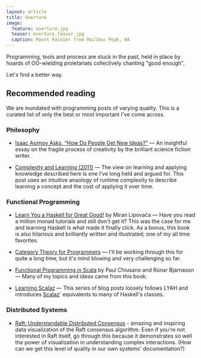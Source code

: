 ```yaml
---
layout: article
title: Overture
image:
  feature: overture.jpg
  teaser: overture_teaser.jpg
  caption: Mount Rainier from Mailbox Peak, WA
---
```


Programming, tools and process are stuck in the past, held in place by hoards
of OO-wielding proletariats collectively chanting "good enough".

Let's find a better way.

## Recommended reading

We are inundated with programming posts of varying quality. This is a curated
list of only the best or most important I've come across.

### Philosophy

- [Isaac Asimov Asks, “How Do People Get New
  Ideas?”](https://www.technologyreview.com/s/531911/isaac-asimov-asks-how-do-people-get-new-ideas/)
  — An insightful essay on the fragile process of creativity by the brilliant
  science fiction writer.

- [Complexity and Learning (2011)](http://mth.io/posts/complexity-and-learning/)
  — The view on learning and applying knowledge described here is one I've long
  held and argued for. This post uses an intuitive anaology of runtime
  complexity to describe learning a concept and the cost of applying it over
  time.

### Functional Programming

- [Learn You a Haskell for Great Good!](http://learnyouahaskell.com/chapters) by
  Miran Lipovača — Have you read a million monad tutorials and still don't get
  it? This was the case for me and learning Haskell is what made it finally
  click. As a bonus, this book is also hilarious and brilliantly written and
  illustrated; one of my all time favorites.

- [Category Theory for
  Programmers](https://bartoszmilewski.com/2014/10/28/category-theory-for-programmers-the-preface/)
  — I'll be working through this for quite a long time, but it's mind blowing
  and very challenging so far.

- [Functional Programming in Scala](http://www.manning.com/bjarnason/) by Paul
  Chiusano and Rúnar Bjarnason — Many of my topics and ideas came from this
  book.

- [Learning Scalaz](http://eed3si9n.com/learning-scalaz/)
  — This series of blog posts loosely follows LYAH and introduces
  [Scalaz](https://github.com/scalaz/scalaz)' equivalents to many of Haskell's
  classes.

### Distributed Systems

- [Raft: Understandable Distributed
  Consensus](http://thesecretlivesofdata.com/raft/) - amazing and inspiring data
  visualization of the Raft consensus algorithm. Even if you're not interested
  in Raft itself, go through this because it demonstrates so well the power of
  visualization in understanding complex interactions. (How can we get this level
  of quality in our own systems' documentation?)
